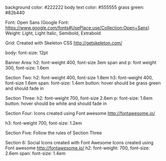 background color: #222222
body text color: #555555
grass green: #82b440

Font: Open Sans (Google Font: https://www.google.com/fonts#UsePlace:use/Collection:Open+Sans)
Weight: Light, Light Italic, Semibold, Extrabold

Grid: Created with Skeleton CSS http://getskeleton.com/

body: font-size: 12pt 

Banner Area:
h2: font-weight 400, font-size 3em
span and p: font weight 300, font-size: 1.6em

Section Two: 
h2: font-weight 400, font-size 1.8em
h3: font-weight 400, font-size 1.6em
span: font-size: 1.4em
button: hover should be grass green and should fade in

Section Three:
h2: font-weight 700, font-size 2.6em
p: font-size: 1.6em
button: hover should be white and should fade in

Section Four: 
Icons created using Font awesome
http://fontawesome.io/

h3: font-weight 700, font-size: 1.2em

Section Five:
Follow the rules of Section Three

Section 6:
Social Icons created with Font Awesome
Icons created using Font awesome
http://fontawesome.io/
h2: font-weight: 700, font-size: 2.6em
span: font-size: 1.4em